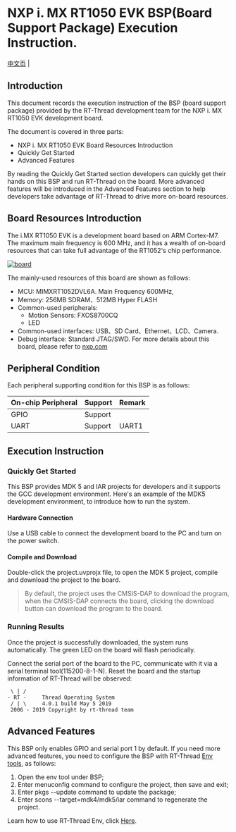 # NXP i. MX RT1050 EVK BSP(Board Support Package) Execution Instruction.

[中文页](README_zh.md) |

## Introduction

This document records the execution instruction of the BSP (board support package) provided by the RT-Thread development team for the NXP i. MX RT1050 EVK development board.

The document is covered in three parts:

- NXP i. MX RT1050 EVK Board Resources Introduction
- Quickly Get Started
- Advanced Features

By reading the Quickly Get Started section developers can quickly get their hands on this BSP and run RT-Thread on the board. More advanced features will be introduced in the Advanced Features section to help developers take advantage of RT-Thread to drive more on-board resources.

## Board Resources Introduction

The i.MX RT1050 EVK  is a development board based on ARM Cortex-M7. The maximum main frequency is 600 MHz, and it has a wealth of on-board resources that can take full advantage of the RT1052's chip performance.

[![board](https://github.com/RT-Thread/rt-thread/raw/master/bsp/imxrt/imxrt1052-nxp-evk/figures/board.jpg)](https://github.com/RT-Thread/rt-thread/blob/master/bsp/imxrt/imxrt1052-nxp-evk/figures/board.jpg)

The mainly-used resources of this board are shown as follows:

- MCU: MIMXRT1052DVL6A. Main Frequency 600MHz,
- Memory: 256MB SDRAM、512MB Hyper FLASH
- Common-used peripherals:
  - Motion Sensors: FXOS8700CQ
  - LED
- Common-used interfaces: USB、SD Card、Ethernet、LCD、Camera.
- Debug interface: Standard JTAG/SWD. For more details about this board, please refer to [nxp.com](https://www.nxp.com/)

## Peripheral Condition

Each peripheral supporting condition for this BSP is as follows:

| **On-chip Peripheral** | **Support** | **Remark** |
| ---------------------- | ----------- | ---------- |
| GPIO                   | Support     |            |
| UART                   | Support     | UART1      |

## Execution Instruction

### Quickly Get Started

This BSP provides MDK 5 and IAR projects for developers and it supports the GCC development environment. Here's an example of the MDK5 development environment, to introduce how to run the system.

#### Hardware Connection

Use a USB cable to connect the development board to the PC and turn on the power switch.

#### Compile and Download

Double-click the project.uvprojx file, to open the MDK 5 project, compile and download the project to the board.

> By default, the project uses the CMSIS-DAP to download the program, when the CMSIS-DAP connects the board, clicking the download button can download the program to the board.

### **Running Results**

Once the project is successfully downloaded, the system runs automatically. The green LED on the board will flash periodically.

Connect the serial port of the board to the PC, communicate with it via a serial terminal tool(115200-8-1-N). Reset the board and the startup information of RT-Thread will be observed:

```
 \ | /
- RT -     Thread Operating System
 / | \     4.0.1 build May 5 2019
 2006 - 2019 Copyright by rt-thread team
```

## **Advanced Features**

This BSP only enables GPIO and serial port 1 by default. If you need more advanced features, you need to configure the BSP with RT-Thread [Env tools](https://www.rt-thread.io/download.html?download=Env), as follows:

1. Open the env tool under BSP;
2. Enter menuconfig command to configure the project, then save and exit;
3. Enter pkgs --update command to update the package;
4. Enter scons --target=mdk4/mdk5/iar command to regenerate the project.

Learn how to use RT-Thread Env, click [Here](https://github.com/RT-Thread/rt-thread/blob/master/documentation/env/env.md).